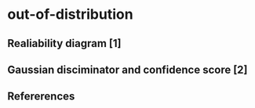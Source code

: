 # out-of-distribution

## Realiability diagram [1]

## Gaussian disciminator and confidence score [2]

## Refererences

